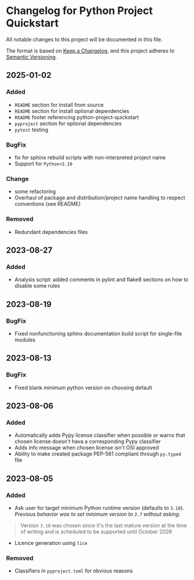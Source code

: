 # Changelog for Python Project Quickstart

All notable changes to this project will be documented in this file.

The format is based on [Keep a Changelog](https://keepachangelog.com/en/1.0.0/),
and this project adheres to [Semantic Versioning](https://semver.org/spec/v2.0.0.html).

<!-- Sections should be one of: Added, Changed, Fixed, Removed -->

## 2025-01-02

### Added

- ``README`` section for install from source
- ``README`` section for install optional dependencies
- ``README`` footer referencing python-project-quickstart
- ``pyproject`` section for optional dependencies
- ``pytest`` testing

### BugFix

- fix for sphinx rebuild scripts with non-interpreted project name
- Support for `Python<3.10`

### Change

- some refactoring
- Overhaul of package and distribution/project name handling to respect conventions (see README)

### Removed

- Redundant dependencies files

## 2023-08-27

### Added

- Analysis script: added comments in pylint and flake8 sections on how to disable some rules

## 2023-08-19

### BugFix

- Fixed nonfunctioning sphinx documentation build script for single-file modules

## 2023-08-13

### BugFix

- Fixed blank minimum python version on choosing default

## 2023-08-06

### Added

- Automatically adds Pypy license classifier when possible or warns that chosen license doesn't hava a corresponding Pypy classifier
- Adds info message when chosen license isn't OSI approved
- Ability to make created package PEP-561 compliant through `py.typed` file

## 2023-08-05

### Added

- Ask user for target minimum Python runtime version (defaults to `3.10`). _Previous behavior was to set minimum version to `3.7` without asking._
 > Version `3.10` was chosen since it's the last mature version at the time of writing and is scheduled to be supported until October 2026
- Licence generation using `lice`

### Removed

- Classifiers in `pyproject.toml` for obvious reasons